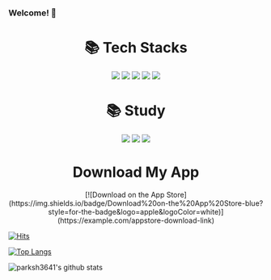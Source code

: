 ### Welcome! 👋

<div align=center><h1>📚 Tech Stacks</h1></div>

<div align=center>   
  <img src="https://img.shields.io/badge/Unity-100000?style=for-the-badge&logo=unity&logoColor=white"/>
  <img src="https://img.shields.io/badge/C%23-239120?style=for-the-badge&logo=c-sharp&logoColor=white"/>
  <img src="https://img.shields.io/badge/Android-3DDC84?style=for-the-badge&logo=android&logoColor=white"/>
  <img src="https://img.shields.io/badge/iOS-000000?style=for-the-badge&logo=ios&logoColor=white"/>
  <img src="https://img.shields.io/badge/googleads-4285F4?style=for-the-badge&logoColor=white"/>
  <br>
</div>


<div align=center><h1>📚 Study</h1></div>
<div align=center>   
  <img src="https://img.shields.io/badge/Flutter-02569B?style=for-the-badge&logo=flutter&logoColor=white"/>
  <img src="https://img.shields.io/badge/Dart-0175C2?style=for-the-badge&logo=dart&logoColor=white"/>
  <img src="https://img.shields.io/badge/swift-F05138?style=for-the-badge&logo=flutter&logoColor=white"/>
    <br>
</div>

<div align=center><h1>Download My App</h1></div>
<div align=center>   
  [![Download on the App Store](https://img.shields.io/badge/Download%20on-the%20App%20Store-blue?style=for-the-badge&logo=apple&logoColor=white)](https://example.com/appstore-download-link)
</div>


[![Hits](https://hits.seeyoufarm.com/api/count/incr/badge.svg?url=https%3A%2F%2Fgithub.com%2Fparksh3641&count_bg=%2379C83D&title_bg=%23555555&icon=&icon_color=%23E7E7E7&title=hits&edge_flat=false)](https://hits.seeyoufarm.com)

[![Top Langs](https://github-readme-stats.vercel.app/api/top-langs/?username=parksh3641)](https://github.com/parksh3641/github-readme-stats)

![parksh3641's github stats](https://github-readme-stats.vercel.app/api?username=parksh3641&show_icons=true)
